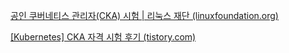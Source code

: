 [공인 쿠버네티스 관리자(CKA) 시험 | 리눅스 재단 (linuxfoundation.org)](https://training.linuxfoundation.org/certification/certified-kubernetes-administrator-cka/)

[[Kubernetes] CKA 자격 시험 후기 (tistory.com)](https://trylhc.tistory.com/entry/Kubernetes-CKA-%EC%9E%90%EA%B2%A9-%EC%8B%9C%ED%97%98-%ED%9B%84%EA%B8%B0)

